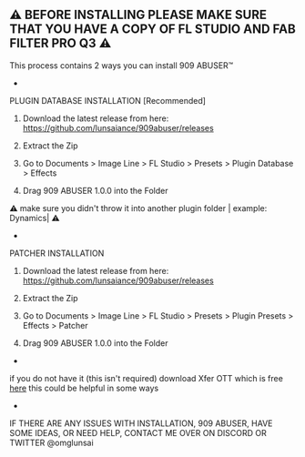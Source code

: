 ⚠️ **BEFORE INSTALLING PLEASE MAKE SURE THAT YOU HAVE A COPY OF FL STUDIO AND FAB FILTER PRO Q3** ⚠️
-
This process contains 2 ways you can install 909 ABUSER™️

-

PLUGIN DATABASE INSTALLATION [Recommended]
1. Download the latest release from here: https://github.com/lunsaiance/909abuser/releases 

2. Extract the Zip

3. Go to Documents > Image Line > FL Studio > Presets > Plugin Database > Effects

4. Drag 909 ABUSER 1.0.0 into the Folder 

⚠️ make sure you didn't throw it into another plugin folder | example: Dynamics| ⚠️

-

PATCHER INSTALLATION
1. Download the latest release from here: https://github.com/lunsaiance/909abuser/releases 

2. Extract the Zip

3. Go to Documents > Image Line > FL Studio > Presets > Plugin Presets > Effects > Patcher

4. Drag 909 ABUSER 1.0.0 into the Folder 

-

if you do not have it (this isn't required) download Xfer OTT which is free [here](https://xferrecords.com/freeware) this could be helpful in some ways

-

IF THERE ARE ANY ISSUES WITH INSTALLATION, 909 ABUSER, HAVE SOME IDEAS, OR NEED HELP, CONTACT ME OVER ON DISCORD OR TWITTER @omglunsai

